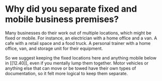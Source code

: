 
# Why did you separate fixed and mobile business premises?

Many businesses do their work out of multiple locations, which might be fixed or mobile. For instance, an electrician with a home office and a van. A cafe with a retail space and a food truck. A personal trainer with a home office, van, and storage unit for their equipment.

So we suggest keeping the fixed locations here and anything mobile below in [[12.40]], even if you mentally lump them together. Motor vehicles or anything else that can move or be towed have their own types of documentation, so it felt more logical to keep them separate.
